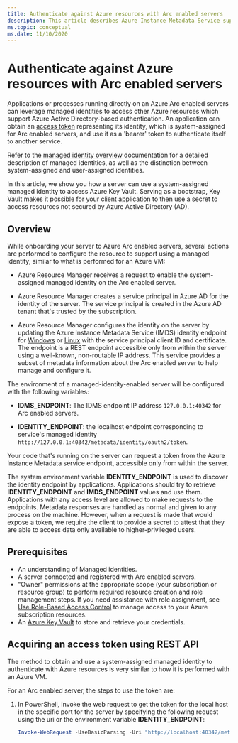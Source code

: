 ```yaml
---
title: Authenticate against Azure resources with Arc enabled servers
description: This article describes Azure Instance Metadata Service support for Arc enabled servers and how you can authenticate against Azure resources and local using a secret.
ms.topic: conceptual
ms.date: 11/10/2020
---
```


# Authenticate against Azure resources with Arc enabled servers

Applications or processes running directly on an Azure Arc enabled servers can leverage managed identities to access other Azure resources which support Azure Active Directory-based authentication. An application can obtain an [access token](../../active-directory/develop/developer-glossary.md#access-token) representing its identity, which is system-assigned for Arc enabled servers, and use it as a 'bearer' token to authenticate itself to another service.

Refer to the [managed identity overview](../../active-directory/managed-identities-azure-resources/overview.md) documentation for a detailed description of managed identities, as well as the distinction between system-assigned and user-assigned identities.

In this article, we show you how a server can use a system-assigned managed identity to access Azure Key Vault. Serving as a bootstrap, Key Vault makes it possible for your client application to then use a secret to access resources not secured by Azure Active Directory (AD).

## Overview

While onboarding your server to Azure Arc enabled servers, several actions are performed to configure the resource to support using a managed identity, similar to what is performed for an Azure VM:

- Azure Resource Manager receives a request to enable the system-assigned managed identity on the Arc enabled server.

- Azure Resource Manager creates a service principal in Azure AD for the identity of the server. The service principal is created in the Azure AD tenant that's trusted by the subscription.

- Azure Resource Manager configures the identity on the server by updating the Azure Instance Metadata Service (IMDS) identity endpoint for [Windows](../../virtual-machines/windows/instance-metadata-service.md) or [Linux](../../virtual-machines/linux/instance-metadata-service.md) with the service principal client ID and certificate. The endpoint is a REST endpoint accessible only from within the server using a well-known, non-routable IP address. This service provides a subset of metadata information about the Arc enabled server to help manage and configure it.

The environment of a managed-identity-enabled server will be configured with the following variables:

- **IDMS_ENDPOINT**: The IDMS endpoint IP address `127.0.0.1:40342` for Arc enabled servers.

- **IDENTITY_ENDPOINT**: the localhost endpoint corresponding to service's managed identity `http://127.0.0.1:40342/metadata/identity/oauth2/token`.

Your code that's running on the server can request a token from the Azure Instance Metadata service endpoint, accessible only from within the server.

The system environment variable **IDENTITY_ENDPOINT** is used to discover the identity endpoint by applications. Applications should try to retrieve **IDENTITY_ENDPOINT** and **IMDS_ENDPOINT** values and use them. Applications with any access level are allowed to make requests to the endpoints. Metadata responses are handled as normal and given to any process on the machine. However, when a request is made that would expose a token, we require the client to provide a secret to attest that they are able to access data only available to higher-privileged users.

## Prerequisites

- An understanding of Managed identities.
- A server connected and registered with Arc enabled servers.
- "Owner" permissions at the appropriate scope (your subscription or resource group) to perform required resource creation and role management steps. If you need assistance with role assignment, see [Use Role-Based Access Control](../../role-based-access-control/role-assignments-portal.md) to manage access to your Azure subscription resources.
- An [Azure Key Vault](../../key-vault/general/overview.md) to store and retrieve your credentials.

## Acquiring an access token using REST API

The method to obtain and use a system-assigned managed identity to authenticate with Azure resources is very similar to how it is performed with an Azure VM.

For an Arc enabled server, the steps to use the token are:

1. In PowerShell, invoke the web request to get the token for the local host in the specific port for the server by specifying the following request using the uri or the environment variable **IDENTITY_ENDPOINT**:

    ```powershell
    Invoke-WebRequest -UseBasicParsing -Uri "http://localhost:40342/metadata/identity/oauth2/token?api-version=2019-11-01&resource=https%3A%2F%2Fmanagement.azure.com%2F" -Headers @{ Metadata = "true" }
    ```

